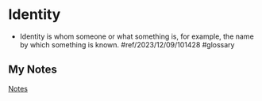 # Identity
- Identity is whom someone or what something is, for example, the name by which something is known. #ref/2023/12/09/101428 #glossary 
## My Notes
[Notes](mynotes/identity-notes.md)
